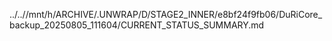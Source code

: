 ../..//mnt/h/ARCHIVE/.UNWRAP/D/STAGE2_INNER/e8bf24f9fb06/DuRiCore_backup_20250805_111604/CURRENT_STATUS_SUMMARY.md
